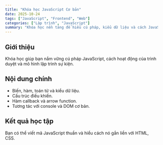 ```yaml
---
title: "Khóa học JavaScript Cơ bản"
date: 2025-10-24
tags: ["JavaScript", "Frontend", "Web"]
categories: ["Lập trình", "JavaScript"]
summary: "Khóa học nền tảng để hiểu cú pháp, kiểu dữ liệu và cách JavaScript hoạt động trong trình duyệt."
---
```


## Giới thiệu
Khóa học giúp bạn nắm vững cú pháp JavaScript, cách hoạt động của trình duyệt và mô hình lập trình sự kiện.

## Nội dung chính
- Biến, hàm, toán tử và kiểu dữ liệu.
- Cấu trúc điều khiển.
- Hàm callback và arrow function.
- Tương tác với console và DOM cơ bản.

## Kết quả học tập
Bạn có thể viết mã JavaScript thuần và hiểu cách nó gắn liền với HTML, CSS.
